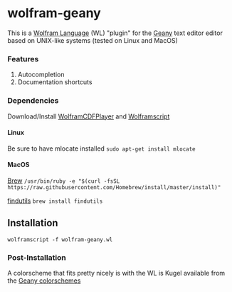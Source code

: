 # wolfram-geany

This is a [Wolfram Language](https://en.wikipedia.org/wiki/Wolfram_Language) (WL) "plugin" for the [Geany](https://www.geany.org/) text editor editor based on UNIX-like systems (tested on Linux and MacOS)


### Features

1. Autocompletion
2. Documentation shortcuts

### Dependencies

Download/Install [WolframCDFPlayer](https://www.wolfram.com/cdf-player) and [Wolframscript](https://www.wolfram.com/wolframscript)

#### Linux
Be sure to have mlocate installed 
  `sudo apt-get install mlocate`


#### MacOS

[Brew](https://brew.sh/) 
  `/usr/bin/ruby -e "$(curl -fsSL https://raw.githubusercontent.com/Homebrew/install/master/install)"`

[findutils](http://macappstore.org/findutils/) 
  `brew install findutils`


## Installation

`wolframscript -f wolfram-geany.wl`


### Post-Installation

A colorscheme that fits pretty nicely is with the WL is Kugel available from the [Geany colorschemes](https://github.com/codebrainz/geany-themes)


